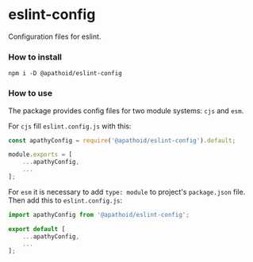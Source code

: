 # eslint-config
Configuration files for eslint.

### How to install
`npm i -D @apathoid/eslint-config`

### How to use
The package provides config files for two module systems: `cjs` and `esm`.

For `cjs` fill `eslint.config.js` with this:

```js
const apathyConfig = require('@apathoid/eslint-config').default;

module.exports = [
    ...apathyConfig,
    ...
];
```

For `esm` it is necessary to add `type: module` to project's `package.json` file. Then add this to `eslint.config.js`:

```js
import apathyConfig from '@apathoid/eslint-config';

export default [
    ...apathyConfig,
    ...
];
```
